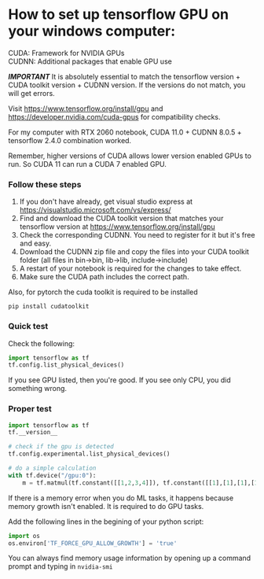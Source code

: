 # How to set up tensorflow GPU on your windows computer:

CUDA: Framework for NVIDIA GPUs  
CUDNN: Additional packages that enable GPU use  

***IMPORTANT***
It is absolutely essential to match the tensorflow version + CUDA toolkit version + CUDNN version. If the versions do not match, you will get errors.   

Visit https://www.tensorflow.org/install/gpu and https://developer.nvidia.com/cuda-gpus for compatibility checks. 

For my computer with RTX 2060 notebook, CUDA 11.0 + CUDNN 8.0.5 + tensorflow 2.4.0 combination worked.

Remember, higher versions of CUDA allows lower version enabled GPUs to run. So CUDA 11 can run a CUDA 7 enabled GPU.


### Follow these steps

1. If you don't have already, get visual studio express at https://visualstudio.microsoft.com/vs/express/
2. Find and download the CUDA toolkit version that matches your tensorflow version at https://www.tensorflow.org/install/gpu
3. Check the corresponding CUDNN. You need to register for it but it's free and easy.
4. Download the CUDNN zip file and copy the files into your CUDA toolkit folder (all files in bin->bin, lib->lib, include->include)
5. A restart of your notebook is required for the changes to take effect. 
6. Make sure the CUDA path includes the correct path.

Also, for pytorch the cuda toolkit is required to be installed

```pip install cudatoolkit```

### Quick test
Check the following:

```python
import tensorflow as tf
tf.config.list_physical_devices()
```

If you see GPU listed, then you're good. If you see only CPU, you did something wrong.

### Proper test 


```python
import tensorflow as tf
tf.__version__

# check if the gpu is detected
tf.config.experimental.list_physical_devices()

# do a simple calculation
with tf.device("/gpu:0"):
    m = tf.matmul(tf.constant([[1,2,3,4]]), tf.constant([[1],[1],[1],[1]]))

```

If there is a memory error when you do ML tasks, it happens because memory growth isn't enabled. It is required to do GPU tasks.

Add the following lines in the begining of your python script:

```python
import os
os.environ['TF_FORCE_GPU_ALLOW_GROWTH'] = 'true'
```

You can always find memory usage information by opening up a command prompt and typing in ```nvidia-smi```
